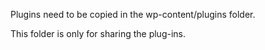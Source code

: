 Plugins need to be copied in the wp-content/plugins folder.

This folder is only for sharing the plug-ins.
